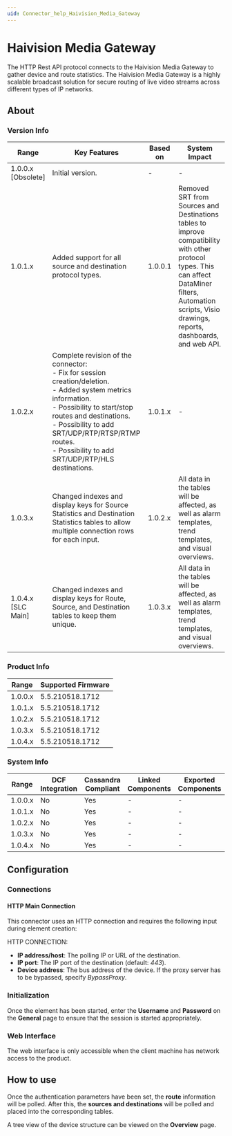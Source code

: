 ```yaml
---
uid: Connector_help_Haivision_Media_Gateway
---
```


# Haivision Media Gateway

The HTTP Rest API protocol connects to the Haivision Media Gateway to gather device and route statistics. The Haivision Media Gateway is a highly scalable broadcast solution for secure routing of live video streams across different types of IP networks.

## About

### Version Info

| Range | Key Features | Based on | System Impact |
|--|--|--|--|
| 1.0.0.x [Obsolete] | Initial version. | - | - |
| 1.0.1.x | Added support for all source and destination protocol types. | 1.0.0.1 | Removed SRT from Sources and Destinations tables to improve compatibility with other protocol types. This can affect DataMiner filters, Automation scripts, Visio drawings, reports, dashboards, and web API. |
| 1.0.2.x | Complete revision of the connector: <br>- Fix for session creation/deletion. <br>- Added system metrics information. <br>- Possibility to start/stop routes and destinations. <br>- Possibility to add SRT/UDP/RTP/RTSP/RTMP routes. <br>- Possibility to add SRT/UDP/RTP/HLS destinations. | 1.0.1.x | - |
| 1.0.3.x | Changed indexes and display keys for Source Statistics and Destination Statistics tables to allow multiple connection rows for each input. | 1.0.2.x | All data in the tables will be affected, as well as alarm templates, trend templates, and visual overviews. |
| 1.0.4.x [SLC Main] | Changed indexes and display keys for Route, Source, and Destination tables to keep them unique. | 1.0.3.x | All data in the tables will be affected, as well as alarm templates, trend templates, and visual overviews. |

### Product Info

| Range     | Supported Firmware     |
|-----------|------------------------|
| 1.0.0.x   | 5.5.210518.1712        |
| 1.0.1.x   | 5.5.210518.1712        |
| 1.0.2.x   | 5.5.210518.1712        |
| 1.0.3.x   | 5.5.210518.1712        |
| 1.0.4.x   | 5.5.210518.1712        |

### System Info

| Range     | DCF Integration     | Cassandra Compliant     | Linked Components     | Exported Components     |
|-----------|---------------------|-------------------------|-----------------------|-------------------------|
| 1.0.0.x   | No                  | Yes                     | -                     | -                       |
| 1.0.1.x   | No                  | Yes                     | -                     | -                       |
| 1.0.2.x   | No                  | Yes                     | -                     | -                       |
| 1.0.3.x   | No                  | Yes                     | -                     | -                       |
| 1.0.4.x   | No                  | Yes                     | -                     | -                       |

## Configuration

### Connections

#### HTTP Main Connection

This connector uses an HTTP connection and requires the following input during element creation:

HTTP CONNECTION:

- **IP address/host**: The polling IP or URL of the destination.
- **IP port**: The IP port of the destination (default: *443*).
- **Device address**: The bus address of the device. If the proxy server has to be bypassed, specify *BypassProxy*.

### Initialization

Once the element has been started, enter the **Username** and **Password** on the **General** page to ensure that the session is started appropriately.

### Web Interface

The web interface is only accessible when the client machine has network access to the product.

## How to use

Once the authentication parameters have been set, the **route** information will be polled. After this, the **sources and destinations** will be polled and placed into the corresponding tables.

A tree view of the device structure can be viewed on the **Overview** page.
